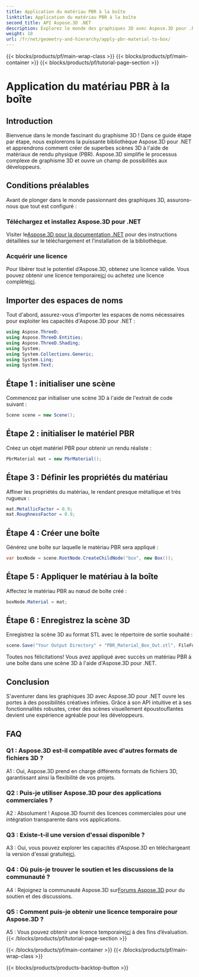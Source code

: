 ```yaml
---
title: Application du matériau PBR à la boîte
linktitle: Application du matériau PBR à la boîte
second_title: API Aspose.3D .NET
description: Explorez le monde des graphiques 3D avec Aspose.3D pour .NET. Créez des scènes immersives sans effort à l’aide de matériaux de rendu physique.
weight: 10
url: /fr/net/geometry-and-hierarchy/apply-pbr-material-to-box/
---
```


{{< blocks/products/pf/main-wrap-class >}}
{{< blocks/products/pf/main-container >}}
{{< blocks/products/pf/tutorial-page-section >}}

# Application du matériau PBR à la boîte

## Introduction

Bienvenue dans le monde fascinant du graphisme 3D ! Dans ce guide étape par étape, nous explorerons la puissante bibliothèque Aspose.3D pour .NET et apprendrons comment créer de superbes scènes 3D à l'aide de matériaux de rendu physique (PBR). Aspose.3D simplifie le processus complexe de graphisme 3D et ouvre un champ de possibilités aux développeurs.

## Conditions préalables

Avant de plonger dans le monde passionnant des graphiques 3D, assurons-nous que tout est configuré :

### Téléchargez et installez Aspose.3D pour .NET

 Visiter le[Aspose.3D pour la documentation .NET](https://reference.aspose.com/3d/net/) pour des instructions détaillées sur le téléchargement et l’installation de la bibliothèque.

### Acquérir une licence

Pour libérer tout le potentiel d’Aspose.3D, obtenez une licence valide. Vous pouvez obtenir une licence temporaire[ici](https://purchase.aspose.com/temporary-license/) ou achetez une licence complète[ici](https://purchase.aspose.com/buy).

## Importer des espaces de noms

Tout d'abord, assurez-vous d'importer les espaces de noms nécessaires pour exploiter les capacités d'Aspose.3D pour .NET :

```csharp
using Aspose.ThreeD;
using Aspose.ThreeD.Entities;
using Aspose.ThreeD.Shading;
using System;
using System.Collections.Generic;
using System.Linq;
using System.Text;
```

## Étape 1 : initialiser une scène

Commencez par initialiser une scène 3D à l'aide de l'extrait de code suivant :

```csharp
Scene scene = new Scene();
```

## Étape 2 : initialiser le matériel PBR

Créez un objet matériel PBR pour obtenir un rendu réaliste :

```csharp
PbrMaterial mat = new PbrMaterial();
```

## Étape 3 : Définir les propriétés du matériau

Affiner les propriétés du matériau, le rendant presque métallique et très rugueux :

```csharp
mat.MetallicFactor = 0.9;
mat.RoughnessFactor = 0.9;
```

## Étape 4 : Créer une boîte

Générez une boîte sur laquelle le matériau PBR sera appliqué :

```csharp
var boxNode = scene.RootNode.CreateChildNode("box", new Box());
```

## Étape 5 : Appliquer le matériau à la boîte

Affectez le matériau PBR au nœud de boîte créé :

```csharp
boxNode.Material = mat;
```

## Étape 6 : Enregistrez la scène 3D

Enregistrez la scène 3D au format STL avec le répertoire de sortie souhaité :

```csharp
scene.Save("Your Output Directory" + "PBR_Material_Box_Out.stl", FileFormat.STLASCII);
```

Toutes nos félicitations! Vous avez appliqué avec succès un matériau PBR à une boîte dans une scène 3D à l'aide d'Aspose.3D pour .NET.

## Conclusion

S'aventurer dans les graphiques 3D avec Aspose.3D pour .NET ouvre les portes à des possibilités créatives infinies. Grâce à son API intuitive et à ses fonctionnalités robustes, créer des scènes visuellement époustouflantes devient une expérience agréable pour les développeurs.

## FAQ

### Q1 : Aspose.3D est-il compatible avec d'autres formats de fichiers 3D ?

A1 : Oui, Aspose.3D prend en charge différents formats de fichiers 3D, garantissant ainsi la flexibilité de vos projets.

### Q2 : Puis-je utiliser Aspose.3D pour des applications commerciales ?

A2 : Absolument ! Aspose.3D fournit des licences commerciales pour une intégration transparente dans vos applications.

### Q3 : Existe-t-il une version d'essai disponible ?

 A3 : Oui, vous pouvez explorer les capacités d'Aspose.3D en téléchargeant la version d'essai gratuite[ici](https://releases.aspose.com/).

### Q4 : Où puis-je trouver le soutien et les discussions de la communauté ?

 A4 : Rejoignez la communauté Aspose.3D sur[Forums Aspose.3D](https://forum.aspose.com/c/3d/18) pour du soutien et des discussions.

### Q5 : Comment puis-je obtenir une licence temporaire pour Aspose.3D ?

 A5 : Vous pouvez obtenir une licence temporaire[ici](https://purchase.aspose.com/temporary-license/) à des fins d’évaluation.
{{< /blocks/products/pf/tutorial-page-section >}}

{{< /blocks/products/pf/main-container >}}
{{< /blocks/products/pf/main-wrap-class >}}

{{< blocks/products/products-backtop-button >}}
